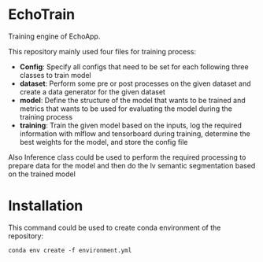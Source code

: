 # EchoTrain

Training engine of EchoApp.

This repository mainly used four files for training process:
* **Config**: Specify all configs that need to be set for each following three classes to train model
* **dataset**: Perform some pre or post processes on the given dataset and create a data generator for the given dataset
* **model**: Define the structure of the model that wants to be trained and metrics that wants to be used for evaluating the model during the training process
* **training**: Train the given model based on the inputs, log the required information with mlflow and tensorboard during training, determine the best weights for the model, and store the config file

Also Inference class could be used to perform the required processing to prepare data for the model and then do the lv semantic segmentation based on the trained model

# Installation

This command could be used to create conda environment of the repository:

`conda env create -f environment.yml`